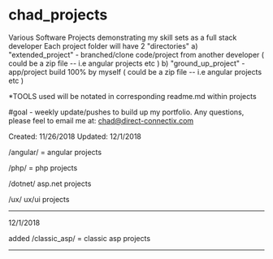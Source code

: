 # chad_projects
Various Software Projects demonstrating my skill sets as a full stack developer
Each project folder will have 2 "directories"
a) "extended_project" - branched/clone code/project from another developer ( could be a zip file -- i.e angular projects etc )
b) "ground_up_project" - app/project build 100% by myself ( could be a zip file -- i.e angular projects etc )

*TOOLS used will be notated in corresponding readme.md within projects


#goal - weekly update/pushes to build up my portfolio. 
Any questions, please feel to email me at: chad@direct-connectix.com

Created: 11/26/2018
Updated: 12/1/2018

/angular/ = angular projects

/php/ = php projects

/dotnet/ asp.net projects

/ux/ ux/ui projects

---------------------------------------------------
12/1/2018

added /classic_asp/ = classic asp projects

---------------------------------------------------
